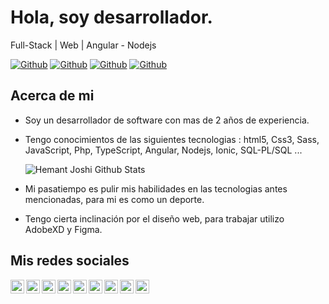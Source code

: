
# Hola, soy desarrollador.

Full-Stack | Web | Angular - Nodejs

[![Github](https://img.shields.io/github/followers/carlos12fds151?style=social)](https://github.com/carlos12fds151)
[![Github](https://img.shields.io/github/last-commit/carlos12fds151/carlos12fds151)](https://github.com/carlos12fds151/carlos12fds151)
[![Github](https://img.shields.io/github/stars/carlos12fds151/carlos12fds151?style=social)](https://github.com/carlos12fds151/carlos12fds151)
[![Github](https://img.shields.io/github/watchers/carlos12fds151/carlos12fds151?style=social)](https://github.com/carlos12fds151/carlos12fds151)


## Acerca de mi

- Soy un desarrollador de software con mas de 2 años de experiencia.

- Tengo conocimientos de las siguientes tecnologias :
  html5, Css3, Sass, JavaScript, 
  Php, TypeScript, Angular, Nodejs, 
  Ionic, SQL-PL/SQL ...
  
  ![Hemant Joshi Github Stats](https://github-readme-stats.vercel.app/api?username=carlos12fds151&show_icons=true&title_color=fff&icon_color=79ff97&text_color=9f9f9f&bg_color=151515)

- Mi pasatiempo es pulir mis habilidades en las tecnologias antes mencionadas, para mi es como un deporte.

- Tengo cierta inclinación por el diseño web, para trabajar utilizo AdobeXD y Figma.


## Mis redes sociales

<a href="https://twitter.com/Carlossanzxo">
  <img align="left" alt="damianrincondrc" width="22px" src="https://img.icons8.com/fluent/48/000000/twitter.png"/>
</a>
<a href="https://www.linkedin.com/in/carlosfrederickdiazsanchez/">
  <img align="left" alt="Linkdein" width="22px" src="https://cdn.jsdelivr.net/npm/simple-icons@v3/icons/linkedin.svg" />
</a>
<a href="https://github.com/carlos12fds151/">
  <img align="left" alt="Github" width="22px" src="https://img.icons8.com/fluent/48/000000/github.png"/>
</a>
<a href="https://t.me/carlosdiazxo">
  <img align="left" alt="Telegram" width="22px" src="https://img.icons8.com/fluent/48/000000/telegram-app.png"/>
</a>
<a href="https://www.instagram.com/carlosdiaz.js/">
  <img align="left" alt="Instagram" width="22px" src="https://img.icons8.com/nolan/64/instagram-new.png"/>
</a>
<a href="mailto:carlosdiazdevbusiness@gmail.com">
  <img align="left" alt="Gmail" width="22px" src="https://img.icons8.com/fluent/48/000000/gmail.png"/>
</a>
<a href="https://www.facebook.com/profile.php?id=100018412269433">
  <img align="left" alt="Facebook" width="22px" src="https://img.icons8.com/android/24/000000/facebook.png"/>
</a>
<a href="https://stackoverflow.com/users/13973167/carlos-frederick-diaz-sanchez">
  <img align="left" alt="Stack" width="22px" src="https://img.icons8.com/color/48/000000/stackoverflow.png"/>
</a>
<a href="https://www.youtube.com/channel/UC654TtJh_VjJ3g7nxn66Rbw?view_as=subscriber">
  <img align="left" alt="Youtube" width="22px" src="https://img.icons8.com/fluent/48/000000/youtube-play.png"/>
</a>
